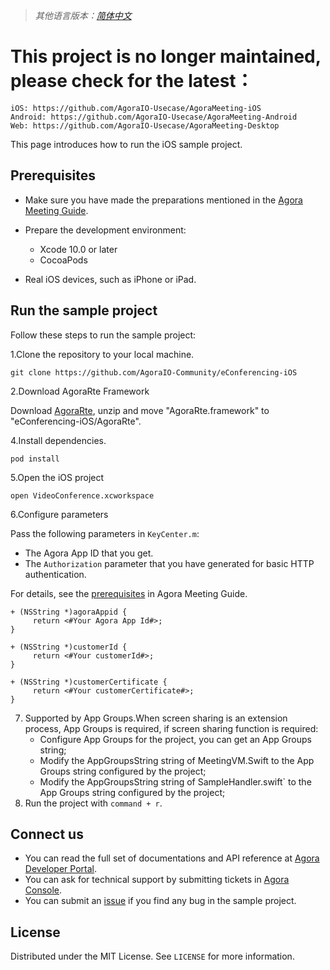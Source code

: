 > *其他语言版本：[简体中文](README.zh.md)*

# This project is no longer maintained, please check for the latest：
```
iOS: https://github.com/AgoraIO-Usecase/AgoraMeeting-iOS
Android: https://github.com/AgoraIO-Usecase/AgoraMeeting-Android
Web: https://github.com/AgoraIO-Usecase/AgoraMeeting-Desktop
```

This page introduces how to run the iOS sample project.

## Prerequisites 

- Make sure you have made the preparations mentioned in the  [Agora Meeting Guide](https://github.com/AgoraIO-Usecase/AgoraMeeting).
- Prepare the development environment:
  - Xcode 10.0 or later
  - CocoaPods

- Real iOS devices, such as iPhone or iPad.

## Run the sample project

Follow these steps to run the sample project:

1.Clone the repository to your local machine.

```
git clone https://github.com/AgoraIO-Community/eConferencing-iOS
```

2.Download AgoraRte Framework

Download [AgoraRte](https://github.com/AgoraIO-Community/eConferencing-iOS/releases/download/iOS_2.0.0/AgoraRte.framework.zip), unzip and move "AgoraRte.framework" to "eConferencing-iOS/AgoraRte".

4.Install dependencies.

```
pod install
```

5.Open the iOS project 

```
open VideoConference.xcworkspace
```

6.Configure parameters

Pass the following parameters in `KeyCenter.m`:

- The Agora App ID that you get.
- The `Authorization` parameter that you have generated for basic HTTP authentication.

For details, see the [prerequisites](https://github.com/AgoraIO-Usecase/AgoraMeeting#prerequisites) in Agora Meeting Guide.

```
+ (NSString *)agoraAppid {
     return <#Your Agora App Id#>;
}

+ (NSString *)customerId {
     return <#Your customerId#>;
}

+ (NSString *)customerCertificate {
     return <#Your customerCertificate#>;
}
```

7. Supported by App Groups.When screen sharing is an extension process, App Groups is required, if screen sharing function is required:
   - Configure App Groups for the project, you can get an App Groups string;
   - Modify the AppGroupsString string of MeetingVM.Swift to the App Groups string configured by the project;
   - Modify the AppGroupsString string of SampleHandler.swift` to the App Groups string configured by the project;
8. Run the project with `command + r`.

## Connect us

- You can read the full set of documentations and API reference at [Agora Developer Portal](https://docs.agora.io/en/).
- You can ask for technical support by submitting tickets in [Agora Console](https://dashboard.agora.io/). 
- You can submit an [issue](https://github.com/AgoraIO-Usecase/AgoraMeeting/issues) if you find any bug in the sample project. 

## License

Distributed under the MIT License. See `LICENSE` for more information.
